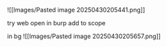 
![[Images/Pasted image 20250430205441.png]]

try web
open in burp
add to scope

in bg
![[Images/Pasted image 20250430205657.png]]

